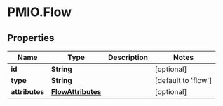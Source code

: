 # PMIO.Flow

## Properties
Name | Type | Description | Notes
------------ | ------------- | ------------- | -------------
**id** | **String** |  | [optional] 
**type** | **String** |  | [default to &#39;flow&#39;]
**attributes** | [**FlowAttributes**](FlowAttributes.md) |  | [optional] 


